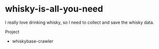 # whisky-is-all-you-need

I really love drinking whisky, so I need to collect and save the whisky data.

Project
- whiskybase-crawler
